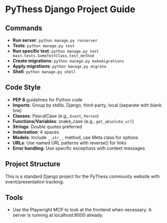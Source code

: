 # PyThess Django Project Guide

## Commands
- **Run server**: `python manage.py runserver`
- **Tests**: `python manage.py test`
- **Run specific test**: `python manage.py test main.tests.SomeTestClass.test_method`
- **Create migrations**: `python manage.py makemigrations`
- **Apply migrations**: `python manage.py migrate`
- **Shell**: `python manage.py shell`

## Code Style
- **PEP 8** guidelines for Python code
- **Imports**: Group by stdlib, Django, third-party, local (separate with blank line)
- **Classes**: PascalCase (e.g., `Event`, `Person`)
- **Functions/Variables**: snake_case (e.g., `get_absolute_url`)
- **Strings**: Double quotes preferred
- **Indentation**: 4 spaces
- **Models**: Include `__str__` method, use Meta class for options
- **URLs**: Use named URL patterns with reverse() for links
- **Error handling**: Use specific exceptions with context messages

## Project Structure
This is a standard Django project for the PyThess community website with event/presentation tracking.

## Tools

- Use the Playwright MCP to look at the frontend when necessary. A server is running at
  localhost:8000 already.
